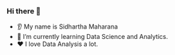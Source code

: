 ### Hi there 👋
* 👂 My name is Sidhartha Maharana
* 🌱 I’m currently learning Data Science and Analytics.
* ❤️ I love Data Analysis a lot.
